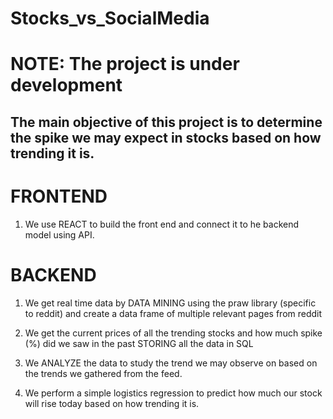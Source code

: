 # Stocks_vs_SocialMedia

# NOTE: The project is under development 

## The main objective of this project is to determine the spike we may expect in stocks based on how trending it is.

# FRONTEND

1. We use REACT to build the front end and connect it to he backend model using API.

# BACKEND

1. We get real time data by DATA MINING using the praw library (specific to reddit) and create a data frame of multiple relevant pages from reddit

2. We get the current prices of all the trending stocks and how much spike (%) did we saw in the past STORING all the data in SQL

3. We ANALYZE the data to study the trend we may observe on based on the trends we gathered from the feed.

4. We perform a simple logistics regression to predict how much our stock will rise today based on how trending it is.
